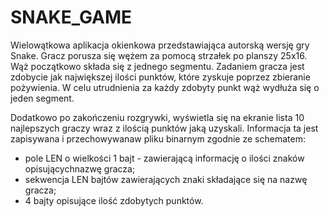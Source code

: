 # SNAKE_GAME

Wielowątkowa aplikacja okienkowa przedstawiająca autorską wersję gry Snake. Gracz porusza się wężem za pomocą strzałek po planszy 25x16. Wąż początkowo składa się z jednego segmentu. Zadaniem gracza jest zdobycie jak największej ilości punktów, które zyskuje poprzez zbieranie pożywienia. W celu utrudnienia za każdy zdobyty punkt wąż wydłuża się o jeden segment. 

Dodatkowo po zakończeniu rozgrywki, wyświetla się na ekranie lista 10 najlepszych graczy wraz z ilością punktów jaką uzyskali. Informacja ta jest zapisywana i przechowywanaw pliku binarnym zgodnie ze schematem:
- pole LEN o wielkości 1 bajt - zawierającą informację o ilości znaków opisującychnazwę gracza;
- sekwencja LEN bajtów zawierających znaki składające się na nazwę gracza;
- 4 bajty opisujące ilość zdobytych punktów.
